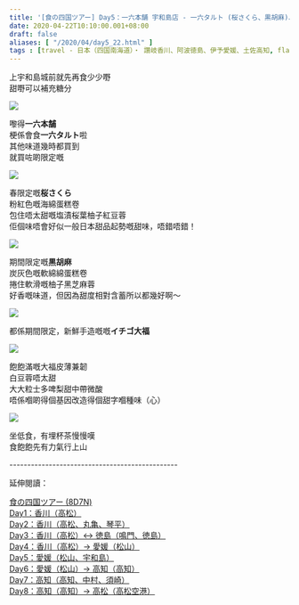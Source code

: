 ```yaml
---
title: '[食の四国ツアー] Day5：一六本舗 宇和島店 - 一六タルト (桜さくら、黒胡麻)、イチゴ大福'
date: 2020-04-22T10:10:00.001+08:00
draft: false
aliases: [ "/2020/04/day5_22.html" ]
tags : [travel - 日本（四国南海道）・ 讚岐香川、阿波徳島、伊予愛媛、土佐高知, flavor - 螞蟻族]
---
```


上宇和島城前就先再食少少嘢  
甜嘢可以補充糖分  

![](/images/shikoku5e.jpg)

嚟得**一六本舗**  
梗係會食**一六タルト**啦  
其他味道幾時都買到  
就買咗啲限定嘅  

![](https://z3mpig.ch.files.1drv.com/y4mqbYrHsfDjb7dGWMpxWtPETQa7VT0PgDVYsTPc5RdpU61jIwE1Vu4rAO8805mKrPPPcSojCqkexWltDPkxixpRHse5VZHHxZ74zrHURRAiESOj7A5nl9LVbrn4ky5vYSPPjNjH4Y00PntFj7lXkmM0YPXCSCcGZb33hj081bEvaIb_rOO_ptxJiF1RAQNs2ZyW35ksLwT7o87HbIaqSYAaQ?width=660&height=372&cropmode=none)

春限定嘅**桜さくら**  
粉紅色嘅海綿蛋糕卷  
包住唔太甜嘅塩漬桜葉柚子紅豆蓉  
佢個味唔會好似一般日本甜品起勢嘅甜味，唔錯唔錯！  

![](https://z3moig.ch.files.1drv.com/y4mKp5vmiBV6oUSWi8c93UWHLhvRfFNJIKUWmLBRVtUSIZ1bkXnAa9iqvZERREw7GxjbgnKPqRmCY8gOMQiVeEe-aZIG8-5trIJ8h9dEw6qVRnSBpoJBSFfNhwasF6bBb3Gua5clnE21JVHxTgdZruPDkGHiSf1SX_HDrL56Tq3bBF09Fy5PTij-oE1L1xk1HTO-BRlVYYWYeSVPTmtoA1yKg?width=660&height=372&cropmode=none)

期間限定嘅**黒胡麻**  
炭灰色嘅軟綿綿蛋糕卷  
捲住軟滑嘅柚子黑芝麻蓉  
好香嘅味道，但因為甜度相對含蓄所以都幾好啊～  

![](https://yxmmig.ch.files.1drv.com/y4maGyHKDMXxZ47tuTqQpI_8G1XqngamrJt3a4gslvTUdSPS53OFd9KAWACjjpOGzAh-v5pXReHGKxhwBzALYy6KgAOUu9i8rN2X-rQXq3-C_jlCE-QRJEE0xuZBsdTUz-7c5YgmildEh63Rp0CXGI6PCZ8XaMv9Axgj_9GfZ11VPMrgsXz_sW-fa7zgeD4z0zGHXBSJC9NRjzK3GSMnOkQnQ?width=660&height=372&cropmode=none)

都係期間限定，新鮮手造嘅嘅**イチゴ大福**  

![](https://z3mrig.ch.files.1drv.com/y4mjh4JXqbotmay7JkfP5lrAS0LJIsDDyWUYYSqnIoTEbFu4nfw5qxZx5Wkd-0XwZqChyEcZUx3TQDHCCxi5WoQHPHqcuig6mVXBQJ6pHJsPxGlCuxC6XY6GeZnLGa8Kicy_GiK1RHtu6JuB2SBjzQIPnQIg0SGvX7qWpuWXhdbzHLtc_GLwZYYnx-6nrzN1jRywuUAbhG6taektqvXmv3rtQ?width=660&height=372&cropmode=none)

飽飽滿嘅大福皮薄兼韌  
白豆蓉唔太甜  
大大粒士多啤梨甜中帶微酸  
唔係嗰啲得個基因改造得個甜字嗰種味（心）  

![](https://z3mtig.ch.files.1drv.com/y4muYKTQRUiDWs_fYRvenBc5KdfiJjB4hm3_hqCgpv7dAwJist-GuTu_fW4CBFhT_R6A2SPuWq4tV39lxEFVwt8W6pfI7cJIU0ogqPErjXN2TiVCwDNp9lQYc6vIHGLvzY7KFwN7V8dkD5q8e_ac3jMaMyV7G1bFVYrUwuCY2zoTEmRaPulqtx1XsbQz7mPezlL08TJLUmb8CIShfvbaiY6Mw?width=660&height=372&cropmode=none)

坐低食，有埋杯茶慢慢嘆  
食飽飽先有力氣行上山  
  
  
\-----------------------------------------------  
  

延伸閱讀：

[食の四国ツアー (8D7N)](https://www.hidie.net/2020/05/8d7n.html)  
[Day1：香川（高松）](https://www.hidie.net/2017/08/day1.html)  
[Day2：香川（高松、丸亀、琴平）](https://www.hidie.net/2017/08/day2.html)  
[Day3：香川（高松）↔ 徳島（鳴門、徳島）](https://www.hidie.net/2017/08/day3.html)  
[Day4：香川（高松）→ 愛媛（松山）](https://www.hidie.net/2017/08/day4.html)  
[Day5：愛媛（松山、宇和島）](https://www.hidie.net/2017/08/day5.html)  
[Day6：愛媛（松山）→ 高知（高知）](https://www.hidie.net/2017/08/day6.html)  
[Day7：高知（高知、中村、須崎）](https://www.hidie.net/2017/08/day7.html)  
[Day8：高知（高知）→ 高松（高松空港）](https://www.hidie.net/2017/08/day8.html)